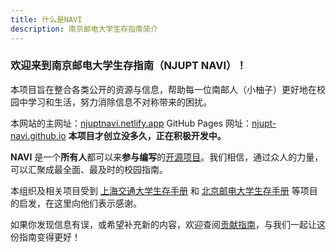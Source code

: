 ```yaml
---
title: 什么是NAVI
description: 南京邮电大学生存指南简介
---
```

### 欢迎来到南京邮电大学生存指南（NJUPT NAVI）！

本项目旨在整合各类公开的资源与信息，帮助每一位南邮人（小柚子）更好地在校园中学习和生活，努力消除信息不对称带来的困扰。

本网站的主网址：[njuptnavi.netlify.app](https://njuptnavi.netlify.app/)
GitHub Pages 网址：[njupt-navi.github.io](https://njupt-navi.github.io/)
**本项目才创立没多久，正在积极开发中。**

**NAVI** 是一个**所有人**都可以来**参与编写**的[开源项目](https://github.com/NJUPT-NAVI/NJUPT-Survival-Guide)。我们相信，通过众人的力量，可以汇聚成最全面、最及时的校园指南。

本组织及相关项目受到 [上海交通大学生存手册](https://survivesjtu.gitbook.io/survivesjtumanual) 和
[北京邮电大学生存手册](https://guide.byrdocs.org/) 等项目的启发，在这里向他们表示感谢。

如果你发现信息有误，或希望补充新的内容，欢迎查阅[贡献指南](/contribution/contribution)，与我们一起让这份指南变得更好！

